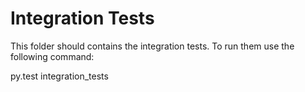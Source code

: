 # Integration Tests

This folder should contains the integration tests. To run them use the following command:


py.test integration_tests